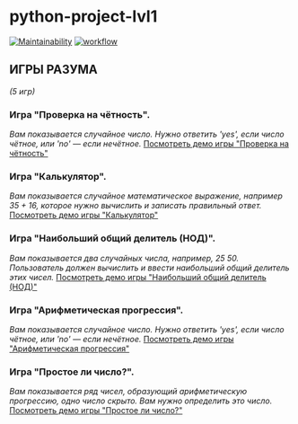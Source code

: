 # python-project-lvl1

[![Maintainability](https://api.codeclimate.com/v1/badges/a99a88d28ad37a79dbf6/maintainability)](https://codeclimate.com/github/codeclimate/codeclimate/maintainability)
[![workflow](https://github.com/DzmitrySha/python-project-lvl1/actions/workflows/github-actions-demo.yml/badge.svg)](https://github.com/DzmitrySha/python-project-lvl1/actions/workflows/github-actions-demo.yml)

## ИГРЫ РАЗУМА 
_(5 игр)_

### Игра "Проверка на чётность".

_Вам показывается случайное число. Нужно ответить 'yes', если число чётное, или 'no' — если нечётное._
[Посмотреть демо игры "Проверка на чётность"](https://asciinema.org/a/Afvk1y0amcGF00hnfd56tIarr)

### Игра "Калькулятор".

_Вам показывается случайное математическое выражение, например 35 + 16, которое нужно вычислить и записать правильный ответ._
[Посмотреть демо игры "Калькулятор"](https://asciinema.org/a/pqKUhmJqKEpKJndJoNYaM5Qly)

### Игра "Наибольший общий делитель (НОД)".

_Вам показывается два случайных числа, например, 25 50. Пользователь должен вычислить и ввести наибольший общий делитель этих чисел._
[Посмотреть демо игры "Наибольший общий делитель (НОД)"](https://asciinema.org/a/UAOdB4EiZsYCDfI2tcUBEDpsh)

### Игра "Арифметическая прогрессия". 

_Вам показывается случайное число. Нужно ответить 'yes', если число чётное, или 'no' — если нечётное._
[Посмотреть демо игры "Арифметическая прогрессия"](https://asciinema.org/a/XpSGjCxev02AL29nGIEM4MO1J)

### Игра "Простое ли число?".

_Вам показывается ряд чисел, образующий арифметическую прогрессию, одно число скрыто. Вам нужно определить это число._
[Посмотреть демо игры "Простое ли число?"](https://asciinema.org/a/54MJk3NzuNAx3mhKVmUdfhv1r)
